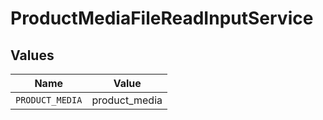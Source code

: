 # ProductMediaFileReadInputService


## Values

| Name            | Value           |
| --------------- | --------------- |
| `PRODUCT_MEDIA` | product_media   |